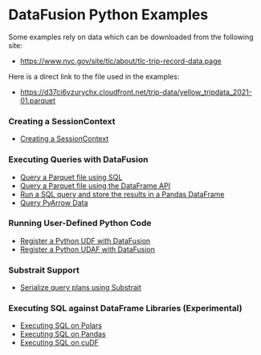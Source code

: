 <!---
  Licensed to the Apache Software Foundation (ASF) under one
  or more contributor license agreements.  See the NOTICE file
  distributed with this work for additional information
  regarding copyright ownership.  The ASF licenses this file
  to you under the Apache License, Version 2.0 (the
  "License"); you may not use this file except in compliance
  with the License.  You may obtain a copy of the License at

    http://www.apache.org/licenses/LICENSE-2.0

  Unless required by applicable law or agreed to in writing,
  software distributed under the License is distributed on an
  "AS IS" BASIS, WITHOUT WARRANTIES OR CONDITIONS OF ANY
  KIND, either express or implied.  See the License for the
  specific language governing permissions and limitations
  under the License.
-->

# DataFusion Python Examples

Some examples rely on data which can be downloaded from the following site:

- https://www.nyc.gov/site/tlc/about/tlc-trip-record-data.page

Here is a direct link to the file used in the examples:

- https://d37ci6vzurychx.cloudfront.net/trip-data/yellow_tripdata_2021-01.parquet

### Creating a SessionContext

- [Creating a SessionContext](./create-context.py)

### Executing Queries with DataFusion

- [Query a Parquet file using SQL](./sql-parquet.py)
- [Query a Parquet file using the DataFrame API](./dataframe-parquet.py)
- [Run a SQL query and store the results in a Pandas DataFrame](./sql-to-pandas.py)
- [Query PyArrow Data](./query-pyarrow-data.py)

### Running User-Defined Python Code

- [Register a Python UDF with DataFusion](./python-udf.py)
- [Register a Python UDAF with DataFusion](./python-udaf.py)

### Substrait Support

- [Serialize query plans using Substrait](./substrait.py)

### Executing SQL against DataFrame Libraries (Experimental)

- [Executing SQL on Polars](./sql-on-polars.py)
- [Executing SQL on Pandas](./sql-on-pandas.py)
- [Executing SQL on cuDF](./sql-on-cudf.py)
